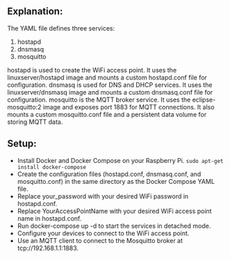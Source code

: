 ## Explanation:
The YAML file defines three services: 
1. hostapd 
2. dnsmasq
3. mosquitto

hostapd is used to create the WiFi access point. It uses the linuxserver/hostapd image and mounts a custom hostapd.conf file for configuration.
dnsmasq is used for DNS and DHCP services. It uses the linuxserver/dnsmasq image and mounts a custom dnsmasq.conf file for configuration.
mosquitto is the MQTT broker service. It uses the eclipse-mosquitto:2 image and exposes port 1883 for MQTT connections. It also mounts a custom mosquitto.conf file and a persistent data volume for storing MQTT data.


## Setup:
- Install Docker and Docker Compose on your Raspberry Pi.
    `sudo apt-get install docker-compose`
- Create the configuration files (hostapd.conf, dnsmasq.conf, and mosquitto.conf) in the same directory as the Docker Compose YAML file.
- Replace your_password with your desired WiFi password in hostapd.conf.
- Replace YourAccessPointName with your desired WiFi access point name in hostapd.conf.
- Run docker-compose up -d to start the services in detached mode.
- Configure your devices to connect to the WiFi access point.
- Use an MQTT client to connect to the Mosquitto broker at tcp://192.168.1.1:1883.